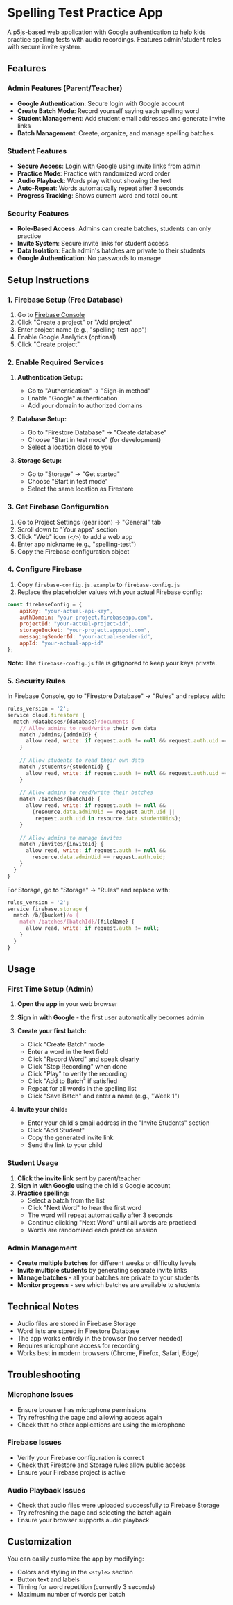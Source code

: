 # Spelling Test Practice App

A p5js-based web application with Google authentication to help kids practice spelling tests with audio recordings. Features admin/student roles with secure invite system.

## Features

### Admin Features (Parent/Teacher)
- **Google Authentication**: Secure login with Google account
- **Create Batch Mode**: Record yourself saying each spelling word
- **Student Management**: Add student email addresses and generate invite links
- **Batch Management**: Create, organize, and manage spelling batches

### Student Features
- **Secure Access**: Login with Google using invite links from admin
- **Practice Mode**: Practice with randomized word order
- **Audio Playback**: Words play without showing the text
- **Auto-Repeat**: Words automatically repeat after 3 seconds
- **Progress Tracking**: Shows current word and total count

### Security Features
- **Role-Based Access**: Admins can create batches, students can only practice
- **Invite System**: Secure invite links for student access
- **Data Isolation**: Each admin's batches are private to their students
- **Google Authentication**: No passwords to manage

## Setup Instructions

### 1. Firebase Setup (Free Database)

1. Go to [Firebase Console](https://console.firebase.google.com/)
2. Click "Create a project" or "Add project"
3. Enter project name (e.g., "spelling-test-app")
4. Enable Google Analytics (optional)
5. Click "Create project"

### 2. Enable Required Services

1. **Authentication Setup:**
   - Go to "Authentication" → "Sign-in method"
   - Enable "Google" authentication
   - Add your domain to authorized domains

2. **Database Setup:**
   - Go to "Firestore Database" → "Create database"
   - Choose "Start in test mode" (for development)
   - Select a location close to you

3. **Storage Setup:**
   - Go to "Storage" → "Get started"
   - Choose "Start in test mode"
   - Select the same location as Firestore

### 3. Get Firebase Configuration

1. Go to Project Settings (gear icon) → "General" tab
2. Scroll down to "Your apps" section
3. Click "Web" icon (`</>`) to add a web app
4. Enter app nickname (e.g., "spelling-test")
5. Copy the Firebase configuration object

### 4. Configure Firebase

1. Copy `firebase-config.js.example` to `firebase-config.js`
2. Replace the placeholder values with your actual Firebase config:

```javascript
const firebaseConfig = {
    apiKey: "your-actual-api-key",
    authDomain: "your-project.firebaseapp.com",
    projectId: "your-actual-project-id",
    storageBucket: "your-project.appspot.com",
    messagingSenderId: "your-actual-sender-id",
    appId: "your-actual-app-id"
};
```

**Note:** The `firebase-config.js` file is gitignored to keep your keys private.

### 5. Security Rules

In Firebase Console, go to "Firestore Database" → "Rules" and replace with:

```javascript
rules_version = '2';
service cloud.firestore {
  match /databases/{database}/documents {
    // Allow admins to read/write their own data
    match /admins/{adminId} {
      allow read, write: if request.auth != null && request.auth.uid == adminId;
    }
    
    // Allow students to read their own data
    match /students/{studentId} {
      allow read, write: if request.auth != null && request.auth.uid == studentId;
    }
    
    // Allow admins to read/write their batches
    match /batches/{batchId} {
      allow read, write: if request.auth != null && 
        (resource.data.adminUid == request.auth.uid || 
         request.auth.uid in resource.data.studentUids);
    }
    
    // Allow admins to manage invites
    match /invites/{inviteId} {
      allow read, write: if request.auth != null && 
        resource.data.adminUid == request.auth.uid;
    }
  }
}
```

For Storage, go to "Storage" → "Rules" and replace with:

```javascript
rules_version = '2';
service firebase.storage {
  match /b/{bucket}/o {
    match /batches/{batchId}/{fileName} {
      allow read, write: if request.auth != null;
    }
  }
}
```

## Usage

### First Time Setup (Admin)

1. **Open the app** in your web browser
2. **Sign in with Google** - the first user automatically becomes admin
3. **Create your first batch:**
   - Click "Create Batch" mode
   - Enter a word in the text field
   - Click "Record Word" and speak clearly
   - Click "Stop Recording" when done
   - Click "Play" to verify the recording
   - Click "Add to Batch" if satisfied
   - Repeat for all words in the spelling list
   - Click "Save Batch" and enter a name (e.g., "Week 1")

4. **Invite your child:**
   - Enter your child's email address in the "Invite Students" section
   - Click "Add Student"
   - Copy the generated invite link
   - Send the link to your child

### Student Usage

1. **Click the invite link** sent by parent/teacher
2. **Sign in with Google** using the child's Google account
3. **Practice spelling:**
   - Select a batch from the list
   - Click "Next Word" to hear the first word
   - The word will repeat automatically after 3 seconds
   - Continue clicking "Next Word" until all words are practiced
   - Words are randomized each practice session

### Admin Management

- **Create multiple batches** for different weeks or difficulty levels
- **Invite multiple students** by generating separate invite links
- **Manage batches** - all your batches are private to your students
- **Monitor progress** - see which batches are available to students

## Technical Notes

- Audio files are stored in Firebase Storage
- Word lists are stored in Firestore Database
- The app works entirely in the browser (no server needed)
- Requires microphone access for recording
- Works best in modern browsers (Chrome, Firefox, Safari, Edge)

## Troubleshooting

### Microphone Issues
- Ensure browser has microphone permissions
- Try refreshing the page and allowing access again
- Check that no other applications are using the microphone

### Firebase Issues
- Verify your Firebase configuration is correct
- Check that Firestore and Storage rules allow public access
- Ensure your Firebase project is active

### Audio Playback Issues
- Check that audio files were uploaded successfully to Firebase Storage
- Try refreshing the page and selecting the batch again
- Ensure your browser supports audio playback

## Customization

You can easily customize the app by modifying:
- Colors and styling in the `<style>` section
- Button text and labels
- Timing for word repetition (currently 3 seconds)
- Maximum number of words per batch
